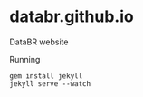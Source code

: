 databr.github.io
================

DataBR website

Running 

```
gem install jekyll
jekyll serve --watch
```
